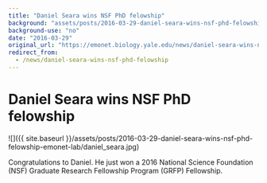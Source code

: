 ```yaml
---
title: "Daniel Seara wins NSF PhD felowship"
background: "assets/posts/2016-03-29-daniel-seara-wins-nsf-phd-felowship-emonet-lab/daniel_seara.jpg"
background-use: "no"
date: "2016-03-29"
original_url: "https://emonet.biology.yale.edu/news/daniel-seara-wins-nsf-phd-felowship"
redirect_from:
  - /news/daniel-seara-wins-nsf-phd-felowship
---
```

# Daniel Seara wins NSF PhD felowship

![]({{ site.baseurl }}/assets/posts/2016-03-29-daniel-seara-wins-nsf-phd-felowship-emonet-lab/daniel_seara.jpg)

Congratulations to Daniel. He just won a 2016 National Science Foundation (NSF) Graduate Research Fellowship Program (GRFP) Fellowship.